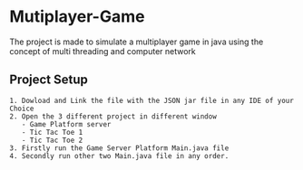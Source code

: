 # Mutiplayer-Game

The project is made to simulate a multiplayer game in java using the concept of multi threading and computer network

## Project Setup

```
1. Dowload and Link the file with the JSON jar file in any IDE of your Choice
2. Open the 3 different project in different window
   - Game Platform server 
   - Tic Tac Toe 1
   - Tic Tac Toe 2
3. Firstly run the Game Server Platform Main.java file
4. Secondly run other two Main.java file in any order.
```


